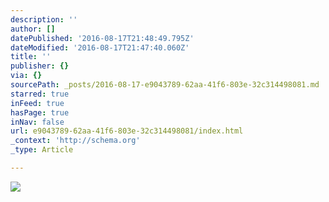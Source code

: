 ```yaml
---
description: ''
author: []
datePublished: '2016-08-17T21:48:49.795Z'
dateModified: '2016-08-17T21:47:40.060Z'
title: ''
publisher: {}
via: {}
sourcePath: _posts/2016-08-17-e9043789-62aa-41f6-803e-32c314498081.md
starred: true
inFeed: true
hasPage: true
inNav: false
url: e9043789-62aa-41f6-803e-32c314498081/index.html
_context: 'http://schema.org'
_type: Article

---
```

![](https://the-grid-user-content.s3-us-west-2.amazonaws.com/97a6503b-9593-41f8-8e2e-4c8ed556704d.jpg)